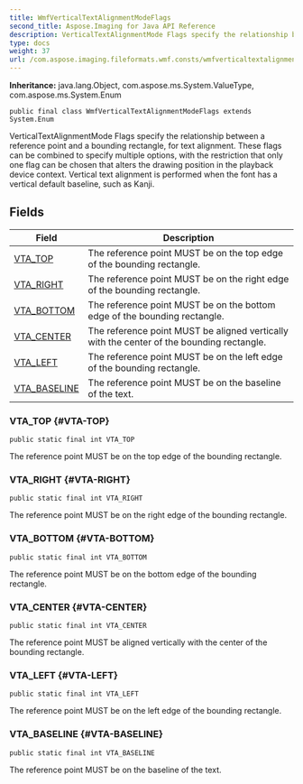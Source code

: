 ```yaml
---
title: WmfVerticalTextAlignmentModeFlags
second_title: Aspose.Imaging for Java API Reference
description: VerticalTextAlignmentMode Flags specify the relationship between a reference point and a bounding rectangle for text alignment.
type: docs
weight: 37
url: /com.aspose.imaging.fileformats.wmf.consts/wmfverticaltextalignmentmodeflags/
---
```

**Inheritance:**
java.lang.Object, com.aspose.ms.System.ValueType, com.aspose.ms.System.Enum
```
public final class WmfVerticalTextAlignmentModeFlags extends System.Enum
```

VerticalTextAlignmentMode Flags specify the relationship between a reference point and a bounding rectangle, for text alignment. These flags can be combined to specify multiple options, with the restriction that only one flag can be chosen that alters the drawing position in the playback device context. Vertical text alignment is performed when the font has a vertical default baseline, such as Kanji.
## Fields

| Field | Description |
| --- | --- |
| [VTA_TOP](#VTA-TOP) | The reference point MUST be on the top edge of the bounding rectangle. |
| [VTA_RIGHT](#VTA-RIGHT) | The reference point MUST be on the right edge of the bounding rectangle. |
| [VTA_BOTTOM](#VTA-BOTTOM) | The reference point MUST be on the bottom edge of the bounding rectangle. |
| [VTA_CENTER](#VTA-CENTER) | The reference point MUST be aligned vertically with the center of the bounding rectangle. |
| [VTA_LEFT](#VTA-LEFT) | The reference point MUST be on the left edge of the bounding rectangle. |
| [VTA_BASELINE](#VTA-BASELINE) | The reference point MUST be on the baseline of the text. |
### VTA_TOP {#VTA-TOP}
```
public static final int VTA_TOP
```


The reference point MUST be on the top edge of the bounding rectangle.

### VTA_RIGHT {#VTA-RIGHT}
```
public static final int VTA_RIGHT
```


The reference point MUST be on the right edge of the bounding rectangle.

### VTA_BOTTOM {#VTA-BOTTOM}
```
public static final int VTA_BOTTOM
```


The reference point MUST be on the bottom edge of the bounding rectangle.

### VTA_CENTER {#VTA-CENTER}
```
public static final int VTA_CENTER
```


The reference point MUST be aligned vertically with the center of the bounding rectangle.

### VTA_LEFT {#VTA-LEFT}
```
public static final int VTA_LEFT
```


The reference point MUST be on the left edge of the bounding rectangle.

### VTA_BASELINE {#VTA-BASELINE}
```
public static final int VTA_BASELINE
```


The reference point MUST be on the baseline of the text.

